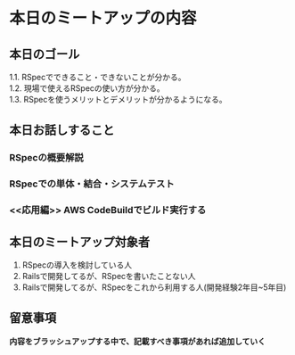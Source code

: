 # 本日のミートアップの内容
## 本日のゴール
1.1. RSpecでできること・できないことが分かる。  
1.2. 現場で使えるRSpecの使い方が分かる。  
1.3. RSpecを使うメリットとデメリットが分かるようになる。

## 本日お話しすること
### RSpecの概要解説
### RSpecでの単体・結合・システムテスト
### <<応用編>> AWS CodeBuildでビルド実行する


## 本日のミートアップ対象者
1. RSpecの導入を検討している人
2. Railsで開発してるが、RSpecを書いたことない人
3. Railsで開発してるが、RSpecをこれから利用する人(開発経験2年目~5年目)

## 留意事項
**内容をブラッシュアップする中で、記載すべき事項があれば追加していく**

